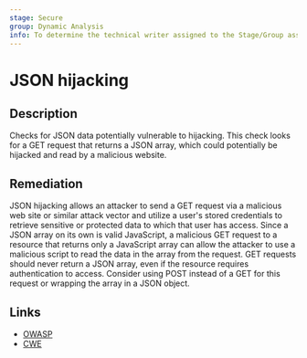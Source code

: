 ```yaml
---
stage: Secure
group: Dynamic Analysis
info: To determine the technical writer assigned to the Stage/Group associated with this page, see https://handbook.gitlab.com/handbook/product/ux/technical-writing/#assignments
---
```


# JSON hijacking

## Description

Checks for JSON data potentially vulnerable to hijacking. This check looks for a GET request that returns a JSON array, which could potentially be hijacked and read by a malicious website.

## Remediation

JSON hijacking allows an attacker to send a GET request via a malicious web site or similar attack vector and utilize a user's stored credentials to retrieve sensitive or protected data to which that user has access. Since a JSON array on its own is valid JavaScript, a malicious GET request to a resource that returns only a JavaScript array can allow the attacker to use a malicious script to read the data in the array from the request. GET requests should never return a JSON array, even if the resource requires authentication to access. Consider using POST instead of a GET for this request or wrapping the array in a JSON object.

## Links

- [OWASP](https://owasp.org/Top10/A01_2021-Broken_Access_Control/)
- [CWE](https://cwe.mitre.org/data/definitions/352.html)
